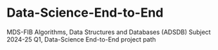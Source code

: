 # Data-Science-End-to-End
MDS-FIB Algorithms, Data Structures and Databases (ADSDB) Subject 2024-25 Q1, Data-Science End-to-End project path
